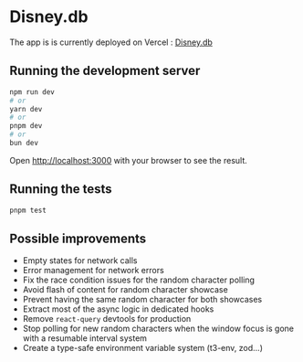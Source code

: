# Disney.db

The app is is currently deployed on Vercel : [Disney.db](https://disney-app-nine.vercel.app)

## Running the development server

```bash
npm run dev
# or
yarn dev
# or
pnpm dev
# or
bun dev
```

Open [http://localhost:3000](http://localhost:3000) with your browser to see the result.

## Running the tests

```bash
pnpm test
```

## Possible improvements

- Empty states for network calls
- Error management for network errors
- Fix the race condition issues for the random character polling
- Avoid flash of content for random character showcase
- Prevent having the same random character for both showcases
- Extract most of the async logic in dedicated hooks
- Remove `react-query` devtools for production
- Stop polling for new random characters when the window focus is gone with a resumable interval system
- Create a type-safe environment variable system (t3-env, zod...)
